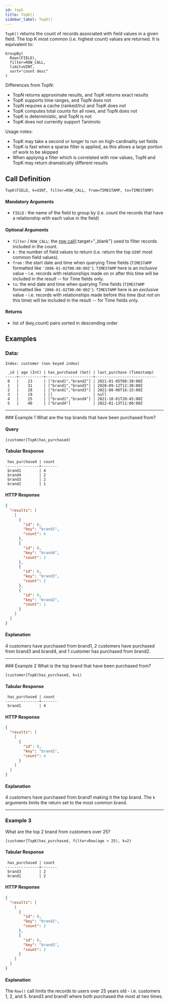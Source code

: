 ```yaml
---
id: topk
title: TopK()
sidebar_label: TopK()
---
```

`TopK()` returns the count of records associated with field values in a given field. The top K most common (i.e. highest count) values are returned. It is equivalent to:

```
GroupBy(
  Rows(FIELD), 
  filter=ROW_CALL, 
  limit=UINT,
  sort="count desc"
)
```

Differences from TopN:
- TopN returns approximate results, and TopK returns exact results
- TopK supports time ranges, and TopN does not
- TopN requires a cache (ranked/lru) and TopK does not
- TopK computes total counts for all rows, and TopN does not
- TopK is deterministic, and TopN is not
- TopK does not currently support Tanimoto

Usage notes:
- TopK may take a second or longer to run on high-cardinality set fields
- TopK is fast when a sparse filter is applied, as this allows a large portion of work to be skipped
- When applying a filter which is correlated with row values, TopN and TopK may return dramatically different results

## Call Definition

```
TopK(FIELD, k=UINT, filter=ROW_CALL, from=TIMESTAMP, to=TIMESTAMP)
```

#### Mandatory Arguments
- `FIELD` : the name of the field to group by (i.e. count the records that have a relationship with each value in the field)

#### Optional Arguments
- `filter` / `ROW_CALL`: the [row call](/data-querying/pql/introduction#row-calls){:target="_blank"} used to filter records included in the count.
- `k` : the number of field values to return (i.e. return the top `UINT` most common field values).
- `from` : the start date and time  when querying Time fields (`TIMESTAMP` formatted like `'2006-01-02T00:00:00Z'`). `TIMESTAMP` here is an *inclusive* value - i.e. records with relationships made on or after this time will be included in the result -- for Time fields only.
- `to`: the end date and time when querying Time fields (`TIMESTAMP` formatted like `'2006-01-02T00:00:00Z'`). `TIMESTAMP` here is an *exclusive* value - i.e. records with relationships made before this time (but not on this time) will be included in the result -- for Time fields only.


#### Returns
- list of (key,count) pairs sorted in descending order

## Examples

### Data:
```
Index: customer (non keyed index)

 _id | age (Int) | has_purchased (Set) | last_purchase (Timestamp)
-----+-----------+---------------------+---------------------------
 0   |    23     | ["brand1","brand2"] | 2021-01-05T08:30:00Z
 1   |    31     | ["brand1","brand3"] | 2020-09-12T12:30:00Z
 2   |    28     | ["brand1","brand3"] | 2021-08-06T16:15:00Z
 3   |    19     | []                  | null
 4   |    25     | ["brand1","brand4"] | 2021-10-01T20:45:00Z
 5   |    40     | ["brand4"]          | 2022-01-13T11:00:00Z
```
<hr>
### Example 1
What are the top brands that have been purchased from?

#### Query
```
[customer]TopK(has_purchased)
```
#### Tabular Response
```
 has_purchased | count
---------------+-------
 brand1        | 4
 brand4        | 2
 brand3        | 2
 brand2        | 1
```
#### HTTP Response
```json
{
  "results": [
    [
      {
        "id": 0,
        "key": "brand1",
        "count": 4
      },
      {
        "id": 0,
        "key": "brand4",
        "count": 2
      },
      {
        "id": 0,
        "key": "brand3",
        "count": 2
      },
      {
        "id": 0,
        "key": "brand2",
        "count": 1
      }
    ]
  ]
}
```
#### Explanation
4 customers have purchased from brand1, 2 customers have purchased from brand3 and brand4, and 1 customer has purchased from brand2.

<hr>
### Example 2
What is the top brand that have been purchased from?

```
[customer]TopK(has_purchased, k=1)
```
#### Tabular Response
```
 has_purchased | count
---------------+-------
 brand1        | 4
```

#### HTTP Response
```json
{
  "results": [
    [
      {
        "id": 0,
        "key": "brand1",
        "count": 4
      }
    ]
  ]
}
```

#### Explanation
4 customers have purchased from brand1 making it the top brand. The `k` arguments limits the return set to the most common brand.

<hr>

### Example 3
What are the top 2 brand from customers over 25?

```
[customer]TopK(has_purchased, filter=Row(age > 25), k=2)
```
#### Tabular Response
```
 has_purchased | count
---------------+-------
 brand3        | 2
 brand1        | 2
```

#### HTTP Response
```json
{
  "results": [
    [
      {
        "id": 0,
        "key": "brand1",
        "count": 2
      },
      {
        "id": 0,
        "key": "brand3",
        "count": 2
      }
    ]
  ]
}
```

#### Explanation
The `Row()` call limits the records to users over 25 years old - i.e. customers 1, 2, and 5. brand3 and brand1 where both purchased the most at two times.
